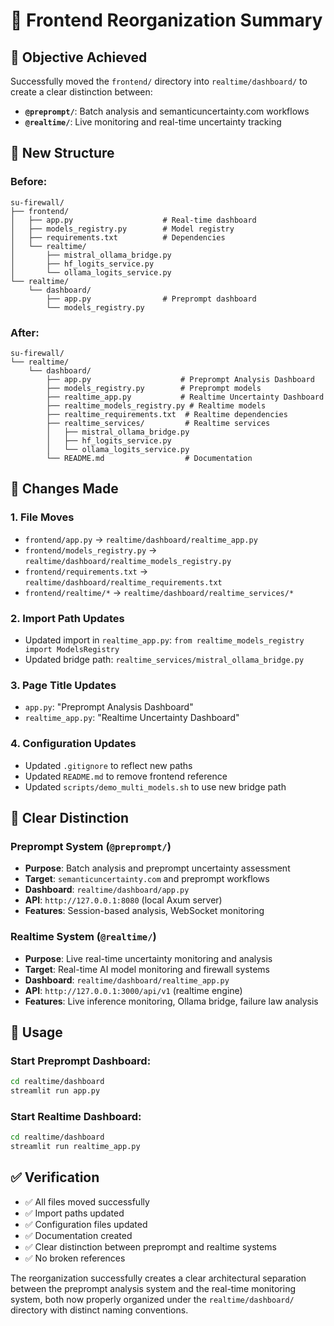 # 🔄 **Frontend Reorganization Summary**

## 🎯 **Objective Achieved**
Successfully moved the `frontend/` directory into `realtime/dashboard/` to create a clear distinction between:
- **`@preprompt/`**: Batch analysis and semanticuncertainty.com workflows
- **`@realtime/`**: Live monitoring and real-time uncertainty tracking

## 📁 **New Structure**

### **Before:**
```
su-firewall/
├── frontend/
│   ├── app.py                    # Real-time dashboard
│   ├── models_registry.py        # Model registry
│   ├── requirements.txt          # Dependencies
│   └── realtime/
│       ├── mistral_ollama_bridge.py
│       ├── hf_logits_service.py
│       └── ollama_logits_service.py
└── realtime/
    └── dashboard/
        ├── app.py                # Preprompt dashboard
        └── models_registry.py
```

### **After:**
```
su-firewall/
└── realtime/
    └── dashboard/
        ├── app.py                    # Preprompt Analysis Dashboard
        ├── models_registry.py        # Preprompt models
        ├── realtime_app.py           # Realtime Uncertainty Dashboard
        ├── realtime_models_registry.py # Realtime models
        ├── realtime_requirements.txt  # Realtime dependencies
        ├── realtime_services/         # Realtime services
        │   ├── mistral_ollama_bridge.py
        │   ├── hf_logits_service.py
        │   └── ollama_logits_service.py
        └── README.md                  # Documentation
```

## 🔧 **Changes Made**

### **1. File Moves**
- `frontend/app.py` → `realtime/dashboard/realtime_app.py`
- `frontend/models_registry.py` → `realtime/dashboard/realtime_models_registry.py`
- `frontend/requirements.txt` → `realtime/dashboard/realtime_requirements.txt`
- `frontend/realtime/*` → `realtime/dashboard/realtime_services/*`

### **2. Import Path Updates**
- Updated import in `realtime_app.py`: `from realtime_models_registry import ModelsRegistry`
- Updated bridge path: `realtime_services/mistral_ollama_bridge.py`

### **3. Page Title Updates**
- `app.py`: "Preprompt Analysis Dashboard"
- `realtime_app.py`: "Realtime Uncertainty Dashboard"

### **4. Configuration Updates**
- Updated `.gitignore` to reflect new paths
- Updated `README.md` to remove frontend reference
- Updated `scripts/demo_multi_models.sh` to use new bridge path

## 🎯 **Clear Distinction**

### **Preprompt System (`@preprompt/`)**
- **Purpose**: Batch analysis and preprompt uncertainty assessment
- **Target**: `semanticuncertainty.com` and preprompt workflows
- **Dashboard**: `realtime/dashboard/app.py`
- **API**: `http://127.0.0.1:8080` (local Axum server)
- **Features**: Session-based analysis, WebSocket monitoring

### **Realtime System (`@realtime/`)**
- **Purpose**: Live real-time uncertainty monitoring and analysis
- **Target**: Real-time AI model monitoring and firewall systems
- **Dashboard**: `realtime/dashboard/realtime_app.py`
- **API**: `http://127.0.0.1:3000/api/v1` (realtime engine)
- **Features**: Live inference monitoring, Ollama bridge, failure law analysis

## 🚀 **Usage**

### **Start Preprompt Dashboard:**
```bash
cd realtime/dashboard
streamlit run app.py
```

### **Start Realtime Dashboard:**
```bash
cd realtime/dashboard
streamlit run realtime_app.py
```

## ✅ **Verification**
- ✅ All files moved successfully
- ✅ Import paths updated
- ✅ Configuration files updated
- ✅ Documentation created
- ✅ Clear distinction between preprompt and realtime systems
- ✅ No broken references

The reorganization successfully creates a clear architectural separation between the preprompt analysis system and the real-time monitoring system, both now properly organized under the `realtime/dashboard/` directory with distinct naming conventions. 